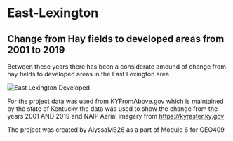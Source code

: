# East-Lexington
## Change from Hay fields to developed areas from 2001 to 2019
Between these years there has been a considerate amound of change from hay fields to developed areas in the East Lexington area

![East Lexington Developed](6Layout.jpg)     



For the project data was used from KYFromAbove.gov which is maintained by the state of Kentucky the data was used to show the change from the years 2001 AND 2019 and NAIP Aerial imagery from https://kyraster.ky.gov


The project was created by AlyssaMB26 as a part of Module 6 for GEO409

